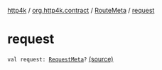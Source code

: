 [http4k](../../index.md) / [org.http4k.contract](../index.md) / [RouteMeta](index.md) / [request](./request.md)

# request

`val request: `[`RequestMeta`](../-request-meta/index.md)`?` [(source)](https://github.com/http4k/http4k/blob/master/http4k-contract/src/main/kotlin/org/http4k/contract/routeMeta.kt#L76)